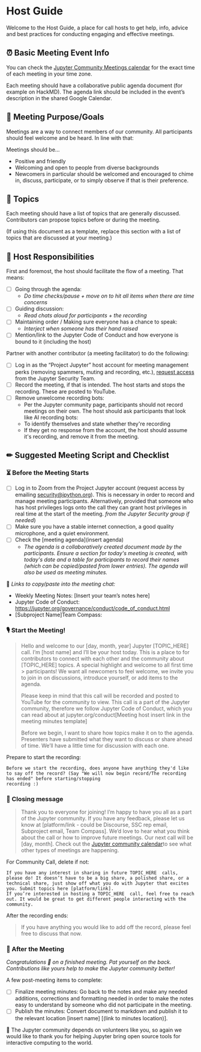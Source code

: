 # Host Guide 

Welcome to the Host Guide, a place for call hosts to get help,
info, advice and best practices for conducting engaging and effective
meetings.

## &#x23F0; Basic Meeting Event Info 

You can check the [Jupyter Community Meetings calendar](https://jupyter.org/community#calendar) for the exact time of each meeting in your time zone.

Each meeting should have a collaborative public agenda document (for example on HackMD). The agenda link should be included in the event’s description in the shared Google Calendar.

## &#x1F3AF; Meeting Purpose/Goals

Meetings are a way to connect members of our 
community. All participants should feel welcome and be heard. In line with that:

Meetings should be...

- Positive and friendly
- Welcoming and open to people from diverse backgrounds
- Newcomers in particular should be welcomed and encouraged to
  chime in, discuss, participate, or to simply observe if that is their preference.

## &#x1F4AC; Topics
Each meeting should have a list of topics that are generally discussed. Contributors can propose topics before or during the meeting.

(If using this document as a template, replace this section with a list of topics that are discussed at your meeting.)

## &#x1F4AA; Host Responsibilities

First and foremost, the host should facilitate the flow of a meeting. That means:

- [ ] Going through the agenda:
  - *Do time checks/pause + move on to hit all items when there are time concerns*
- [ ] Guiding discussion:
  - *Read chats aloud for participants + the recording*
- [ ] Maintaining order / Making sure everyone has a chance to speak:
  - *Interject when someone has their hand raised*
- [ ] Mention/link to the Jupyter Code of Conduct and how everyone is bound to it (including the host)

Partner with another contributor (a meeting facilitator) to do the following:

- [ ] Log in as the “Project Jupyter” host account for meeting management perks (removing spammers, muting and recording, etc.), [request access](mailto:security@ipython.org) from the Jupyter Security Team.
- [ ] Record the meeting, if that is intended. The host starts and stops the recording. These are posted to YouTube.
- [ ] Remove unwelcome recording bots:
  - Per the Jupyter community page, participants
  should not record meetings on their own. The host should ask participants
  that look like AI recording bots:
  - To identify themselves and state whether they're recording
  - If they get no response from the account, the host should assume
    it's recording, and remove it from the meeting.

## &#x270f; Suggested Meeting Script and Checklist 

### &#x23F3; Before the Meeting Starts

- [ ] Log in to Zoom from the Project Jupyter account (request access by emailing [security@ipython.org](mailto:security@ipython.org)). This is necessary in order to record and manage meeting participants.  Alternatively, provided that someone who has host privileges logs onto the call they can grant host privileges in real time at the start of the meeting. 
*from the Jupyter Security group if needed*)
- [ ] Make sure you have a stable internet
connection, a good quality microphone, and a quiet environment.
- [ ] Check the [meeting agenda](insert agenda)
  - *The agenda is a collaboratively created document made by the participants.*
    *Ensure a section for today's meeting is created, with today's date and a table*
    *for participants to record their names (which can be copied/pasted from lower*
    *entries). The agenda will also be used as meeting minutes.*

&#x1F517; *Links to copy/paste into the meeting chat:*

- Weekly Meeting Notes: [Insert your team’s notes here]
- Jupyter Code of Conduct: https://jupyter.org/governance/conduct/code_of_conduct.html
- [Subproject Name]Team Compass: 

### &#x1F399; Start the Meeting! 

> Hello and welcome to our [day, month, year] Jupyter [TOPIC_HERE] call. I’m
> [host name] and I’ll be your host today.
> This is a place to for contributors to connect with each other
> and the community about [TOPIC_HERE] topics. A special highlight and welcome to all first time > participants! We want all newcomers to feel
> welcome, we invite you to join in on discussions, introduce yourself,
> or add items to the agenda.
> 
> Please keep in mind that this call will be recorded and posted to YouTube for the community to view. This call is a part of the Jupyter community, therefore we follow Jupyter Code of Conduct, which you can read about at jupyter.org/conduct[Meeting host insert link in the meeting minutes template]
> 
> Before we begin, I want to share how topics make it on to the agenda. Presenters have submitted what they want to discuss or share ahead of time. We’ll have a little time for discussion with each one.

Prepare to start the recording:

```
Before we start the recording, does anyone have anything they'd like
to say off the record? (Say "We will now begin record/The recording has ended" before starting/stopping
recording :)
```

### &#x1F3BA; Closing message 

> Thank you to everyone for joining! I’m happy to have you all as a part
> of the Jupyter community.
> If you have any feedback, please let us know at [platform/link - could be Discourse, SSC rep email, Subproject email, Team Compass]. We’d love to hear what
> you think about the call or how to improve future meetings.
> Our next call will be [day, month]. Check out the [Jupyter community calendar](https://jupyter.org/community#calendar)to see what other types of meetings are happening.

For Community Call, delete if not: 
```
If you have any interest in sharing in future TOPIC_HERE  calls, please do! It doesn’t have to be a big share, a polished share, or a technical share, just show off what you do with Jupyter that excites you. Submit topics here [platform/link].
If you’re interested in hosting a TOPIC_HERE  call, feel free to reach out. It would be great to get different people interacting with the community.
```

After the recording ends:

> If you have anything you would like to add off the record, please feel free to discuss that now.

### &#x1F389; After the Meeting

*Congratulations &#x1F680; on a finished meeting. Pat yourself on the back. Contributions like yours help to make the Jupyter community better!*

A few post-meeting items to complete:

- [ ] Finalize meeting minutes: Go back to the notes and make any needed additions, corrections and formatting needed in order to make the notes easy to understand by someone who did not participate in the meeting.
- [ ] Publish the minutes: Convert document to markdown and publish
it to the relevant location [insert name] [(link to minutes location)].

&#x1F305; The Jupyter community depends on volunteers like you, so again we
would like to thank you for helping Jupyter bring open source
tools for interactive computing to the world.
